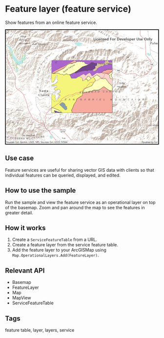 # Feature layer (feature service)

Show features from an online feature service.

![Image of feature layer feature service](FeatureLayerUrl.jpg)

## Use case

Feature services are useful for sharing vector GIS data with clients so that individual features can be queried, displayed, and edited.

## How to use the sample

Run the sample and view the feature service as an operational layer on top of the basemap. Zoom and pan around the map to see the features in greater detail.

## How it works

1. Create a `ServiceFeatureTable` from a URL.
1. Create a feature layer from the service feature table.
2. Add the feature layer to your ArcGISMap using `Map.OperationalLayers.Add(FeatureLayer)`.

## Relevant API

* Basemap
* FeatureLayer
* Map
* MapView
* ServiceFeatureTable

## Tags

feature table, layer, layers, service
